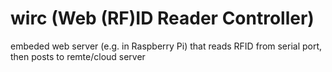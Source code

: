 # wirc (Web (RF)ID Reader Controller)
embeded web server (e.g. in Raspberry Pi) that reads RFID from serial port, then posts to remte/cloud server
